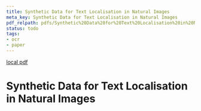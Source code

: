 ```yaml
---
title: Synthetic Data for Text Localisation in Natural Images
meta_key: Synthetic Data for Text Localisation in Natural Images
pdf_relpath: pdfs/Synthetic%20Data%20for%20Text%20Localisation%20in%20Natural%20Images.pdf
status: todo
tags:
- ocr
- paper
---
```


[local pdf](../../../pdfs/Synthetic%20Data%20for%20Text%20Localisation%20in%20Natural%20Images.pdf)

# Synthetic Data for Text Localisation in Natural Images
